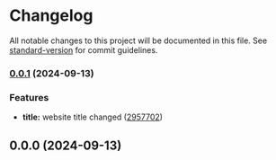 # Changelog

All notable changes to this project will be documented in this file. See [standard-version](https://github.com/conventional-changelog/standard-version) for commit guidelines.

### [0.0.1](https://github.com/kicikhaluk/angular-release-versioning/compare/v0.0.0...v0.0.1) (2024-09-13)


### Features

* **title:** website title changed ([2957702](https://github.com/kicikhaluk/angular-release-versioning/commit/2957702816550852534b3645ff6d5ed2d5fd8b2e))

## 0.0.0 (2024-09-13)
